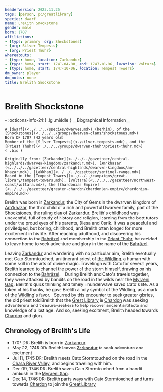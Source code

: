 ```yaml
---
headerVersion: 2023.11.25
tags: [person, pc/greatlibrary]
species: dwarf
name: Brelith Shockstone
gender: male
born: 1707
affiliations:
- {type: primary, org: Shockstones}
- {org: Silver Tempests}
- {org: Priest Thuhr}
whereabouts:
- {type: home, location: Zarkandur}
- {type: home, start: 1747-04-08, end: 1747-10-06, location: Voltara}
- {type: home, start: 1747-10-06, location: Tempest Towers}
dm_owner: player
dm_notes: none
title: Brelith Shockstone
---
```

# Brelith Shockstone
<div class="grid cards ext-narrow-margin ext-one-column" markdown>
- :octicons-info-24:{ .lg .middle } __Biographical Information__

    A [dwarf](<../../../species/dwarves.md>) (he/him), of the [Shockstones](<../../../groups/dwarven-clans/shockstones.md>)  
    Born DR 1707 (42 years old)  
    Member of the [Silver Tempests](<./silver-tempests.md>), and the [Priest Thuhr](<../../../groups/dwarven-thuhr/priest-thuhr.md>)  
    { .bio }

    Originally from: [Zarkandur](<../../../gazetteer/central-highlands/dwarven-kingdoms/zarkandur.md>), [Am'khazar](<../../../gazetteer/central-highlands/dwarven-kingdoms/am-khazar.md>), [Labkhan](<../../../gazetteer/sentinel-range.md>)
    Based in the [Tempest Towers](<../../../campaigns/great-library/tempest-towers.md>), [Voltara](<../../../gazetteer/northwest-coast/voltara.md>), the [Chardonian Empire](<../../../gazetteer/greater-chardon/chardonian-empire/chardonian-empire.md>)
</div>


Brelith was born in [Zarkandur](<../../../gazetteer/central-highlands/dwarven-kingdoms/zarkandur.md>), the City of Gems in the dwarven kingdom of [Am'khazar](<../../../gazetteer/central-highlands/dwarven-kingdoms/am-khazar.md>), the third child of a rich and powerful Dwarven family, part of the [Shockstones](<../../../groups/dwarven-clans/shockstones.md>), the ruling clan of [Zarkandur](<../../../gazetteer/central-highlands/dwarven-kingdoms/zarkandur.md>). Brelith's childhood was uneventful, full of study of history and religion, learning from the best tutors under the proud eyes of his parents, Diesa and Osrik. It was a peaceful and priviledged, but boring, childhood, and Brelith often longed for more excitement in his life. After reaching adulthood, and discovering his connection to the [Bahrâzel](<../../../gods-and-religions/gods/embodied-gods/bahrazel/bahrazel.md>) and membership in the [Priest Thuhr](<../../../groups/dwarven-thuhr/priest-thuhr.md>), he decided to leave home to seek adventure and glory in the name of the [Bahrâzel](<../../../gods-and-religions/gods/embodied-gods/bahrazel/bahrazel.md>).

Leaving [Zarkandur](<../../../gazetteer/central-highlands/dwarven-kingdoms/zarkandur.md>) and wandering with no particular aim, Brelith eventually met Cato Stormtouched, an itinerant priest of [the Wildling](<../../../gods-and-religions/gods/incorporeal-gods/mos-numena-pantheon/the-wildling.md>), a human with some skill in the arts of divine magic. Travelingn with Cato for several years, Brelith learned to channel the power of the storm himself, drawing on his connection to the [Bahrâzel](<../../../gods-and-religions/gods/embodied-gods/bahrazel/bahrazel.md>). 
 
During Brelith and Cato's travels together, they were attacked by bandits on the road in the wilds near the [Myraeni Gap](<../../../gazetteer/greater-dunmar/myraeni-gap.md>). Brelith's quick thinking and timely Thunderwave saved Cato's life. As a token of his thanks, he gave Brelith a holy symbol of the Wildling, as a mark of [the Wildling](<../../../gods-and-religions/gods/incorporeal-gods/mos-numena-pantheon/the-wildling.md>)'s favor. 
 
Spurred by this encounter to seek greater glories, the old priest told Brelith that the [Great Library](<../../../gazetteer/greater-chardon/chardonian-empire/chardon/great-library.md>) in [Chardon](<../../../gazetteer/greater-chardon/chardonian-empire/chardon/chardon.md>) was seeking adventurers and treasure-seekers to help recover ancient artifacts and knowledge of a lost age. And so, seeking excitment, Brelith headed towards [Chardon](<../../../gazetteer/greater-chardon/chardonian-empire/chardon/chardon.md>) and glory. 

## Chronology of Brelith's Life

- 1707 DR: Brelith is born in [Zarkandur](<../../../gazetteer/central-highlands/dwarven-kingdoms/zarkandur.md>)
- May 22, 1745 DR: Brelith leaves [Zarkandur](<../../../gazetteer/central-highlands/dwarven-kingdoms/zarkandur.md>) to seek adventure and excitment
- Jul 11, 1745 DR: Brelith meets Cato Stormtouched on the road in the [Chasa River Valley](<../../../gazetteer/greater-chardon/chardonian-empire/chasa-river-valley/chasa-river-valley.md>), and begins traveling with him. 
- Dec 09, 1746 DR: Brelith saves Cato Stormtouched from a bandit ambush in the [Myraeni Gap](<../../../gazetteer/greater-dunmar/myraeni-gap.md>). 
- Dec 14, 1746 DR: Brelith parts ways with Cato Stormtouched and turns towards [Chardon](<../../../gazetteer/greater-chardon/chardonian-empire/chardon/chardon.md>) to join the [Great Library](<../../../gazetteer/greater-chardon/chardonian-empire/chardon/great-library.md>)

